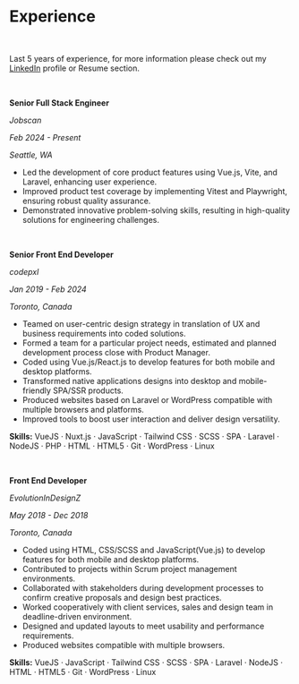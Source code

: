 # Experience

<br />

Last 5 years of experience, for more information please check out my [LinkedIn](https://www.linkedin.com/in/slava-trofimov-ca) profile or Resume section.

<br />

**Senior Full Stack Engineer**

_Jobscan_

_Feb 2024 - Present_

_Seattle, WA_

- Led the development of core product features using Vue.js, Vite, and Laravel, enhancing user experience. 
- Improved product test coverage by implementing Vitest and Playwright, ensuring robust quality assurance. 
- Demonstrated innovative problem-solving skills, resulting in high-quality solutions for engineering challenges.

<br/>

**Senior Front End Developer**

_codepxl_

_Jan 2019 - Feb 2024_

_Toronto, Canada_

- Teamed on user-centric design strategy in translation of UX and business requirements into coded solutions.
- Formed a team for a particular project needs, estimated and planned development process close with Product Manager.
- Coded using Vue.js/React.js to develop features for both mobile and desktop platforms.
- Transformed native applications designs into desktop and mobile-friendly SPA/SSR products.
- Produced websites based on Laravel or WordPress compatible with multiple browsers and platforms.
- Improved tools to boost user interaction and deliver design versatility.

**Skills:** VueJS · Nuxt.js · JavaScript · Tailwind CSS · SCSS · SPA · Laravel · NodeJS · PHP · HTML · HTML5 · Git · WordPress · Linux

<br/>

**Front End Developer**

_EvolutionInDesignZ_

_May 2018 - Dec 2018_

_Toronto, Canada_

- Coded using HTML, CSS/SCSS and JavaScript(Vue.js) to develop features for both mobile and desktop platforms.
- Contributed to projects within Scrum project management environments.
- Collaborated with stakeholders during development processes to confirm creative proposals and design best practices.
- Worked cooperatively with client services, sales and design team in deadline-driven environment.
- Designed and updated layouts to meet usability and performance requirements.
- Produced websites compatible with multiple browsers.

**Skills:** VueJS · JavaScript · Tailwind CSS · SCSS · SPA · Laravel · NodeJS · HTML · HTML5 · Git · WordPress · Linux
